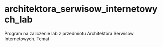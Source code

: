 # architektora_serwisow_internetowych_lab

Program na zaliczenie lab z przedmiotu Architektóra Serwisów Internetowych.
Temat 
